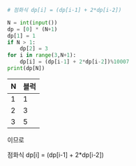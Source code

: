 ```python
# 점화식 dp[i] = (dp[i-1] + 2*dp[i-2])

N = int(input())
dp = [0] * (N+1)
dp[1] = 1
if N > 1:
    dp[2] = 3
for i in range(3,N+1):
    dp[i] = (dp[i-1] + 2*dp[i-2])%10007
print(dp[N])
```

| N    | 블럭 |
| ---- | ---- |
| 1    | 1    |
| 2    | 3    |
| 3    | 5    |

이므로 

점화식 dp[i] = (dp[i-1] + 2*dp[i-2])